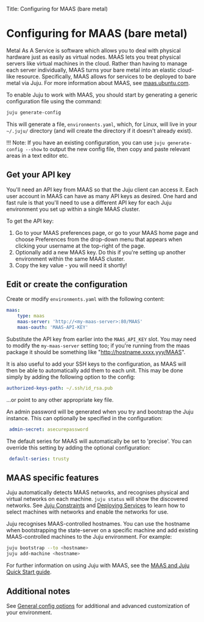 Title: Configuring for MAAS (bare metal)


# Configuring for MAAS (bare metal)

Metal As A Service is software which allows you to deal with physical hardware
just as easily as virtual nodes. MAAS lets you treat physical servers like
virtual machines in the cloud. Rather than having to manage each server
individually, MAAS turns your bare metal into an elastic cloud-like resource.
Specifically, MAAS allows for services to be deployed to bare metal via Juju.
For more information about MAAS, see [maas.ubuntu.com](http://maas.ubuntu.com).

To enable Juju to work with MAAS, you should start by generating a generic
configuration file using the command:

```bash
juju generate-config
```

This will generate a file, `environments.yaml`, which, for Linux, will live in
your `~/.juju/` directory (and will create the directory if it doesn't already
exist).

!!! Note: If you have an existing configuration, you can use
`juju generate-config --show` to output the new config file, then copy and
paste relevant areas in a text editor etc.


## Get your API key

You'll need an API key from MAAS so that the Juju client can access it. Each
user account in MAAS can have as many API keys as desired. One hard and fast
rule is that you'll need to use a different API key for each Juju environment
you set up within a single MAAS cluster.

To get the API key:

1. Go to your MAAS preferences page, or go to your MAAS home page and choose
   Preferences from the drop-down menu that appears when clicking your username
   at the top-right of the page.
1. Optionally add a new MAAS key. Do this if you're setting up another
   environment within the same MAAS cluster.
1. Copy the key value - you will need it shortly!


##  Edit or create the configuration

Create or modify `environments.yaml` with the following content:

```yaml
maas:
    type: maas
    maas-server: 'http://<my-maas-server>:80/MAAS'
    maas-oauth: 'MAAS-API-KEY'
```

Substitute the API key from earlier into the `MAAS_API_KEY` slot. You may need
to modify the `my-maas-server` setting too; if you're running from the maas
package it should be something like "http://hostname.xxxx.yyy/MAAS".

It is also useful to add your SSH keys to the configuration, as MAAS will then
be able to automatically add them to each unit. This may be done simply by 
adding the following option to the config:

```yaml
authorized-keys-path: ~/.ssh/id_rsa.pub 
```

...or point to any other appropriate key file.

An admin password will be generated when you try and bootstrap the Juju
instance. This can optionally be specified in the configuration:

```yaml
 admin-secret: asecurepassword
```

The default series for MAAS will automatically be set to 'precise'. You can override 
this setting by adding the optional configuration:

```yaml
 default-series: trusty
```


## MAAS specific features

Juju automatically detects MAAS networks, and recognises physical and
virtual networks on each machine. `juju status` will show the discovered
networks. See [Juju Constraints](./reference-constraints.html) and [Deploying
Services](./charms-deploying.html) to learn how to select machines with networks
and enable the networks for use.

Juju recognises MAAS-controlled hostnames. You can use the hostname when
bootstrapping the state-server on a specific machine and add existing
MAAS-controlled machines to the Juju environment. For example:

```bash
juju bootstrap --to <hostname>
juju add-machine <hostname>
```

For further information on using Juju with MAAS, see the
[MAAS and Juju Quick Start guide](http://maas.ubuntu.com/docs/juju-quick-start.html).


## Additional notes

See [General config options](config-general.html) for additional and advanced
customization of your environment.
